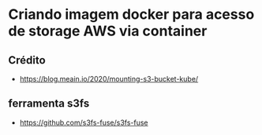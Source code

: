 
# Criando imagem docker para acesso de storage AWS via container

## Crédito
  * https://blog.meain.io/2020/mounting-s3-bucket-kube/


## ferramenta s3fs
  * https://github.com/s3fs-fuse/s3fs-fuse
